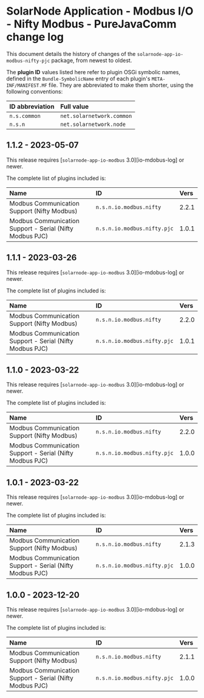 # SolarNode Application - Modbus I/O - Nifty Modbus - PureJavaComm change log

This document details the history of changes of the `solarnode-app-io-modbus-nifty-pjc` package,
from newest to oldest.

The **plugin ID** values listed here refer to plugin OSGi symbolic names, defined in the
`Bundle-SymbolicName` entry of each plugin's `META-INF/MANIFEST.MF` file. They are abbreviated to
make them shorter, using the following conventions:

| ID abbreviation | Full value                |
|:----------------|:--------------------------|
| `n.s.common`    | `net.solarnetwork.common` |
| `n.s.n`         | `net.solarnetwork.node`   |

## 1.1.2 - 2023-05-07

This release requires [`solarnode-app-io-modbus` 3.0][io-mdobus-log] or newer.

The complete list of plugins included is:

| Name                                                     | ID                          | Vers  |
|:---------------------------------------------------------|:----------------------------|:------|
| Modbus Communication Support (Nifty Modbus)              | `n.s.n.io.modbus.nifty`     | 2.2.1 |
| Modbus Communication Support - Serial (Nifty Modbus PJC) | `n.s.n.io.modbus.nifty.pjc` | 1.0.1 |

## 1.1.1 - 2023-03-26

This release requires [`solarnode-app-io-modbus` 3.0][io-mdobus-log] or newer.

The complete list of plugins included is:

| Name                                                     | ID                          | Vers  |
|:---------------------------------------------------------|:----------------------------|:------|
| Modbus Communication Support (Nifty Modbus)              | `n.s.n.io.modbus.nifty`     | 2.2.0 |
| Modbus Communication Support - Serial (Nifty Modbus PJC) | `n.s.n.io.modbus.nifty.pjc` | 1.0.1 |

## 1.1.0 - 2023-03-22

This release requires [`solarnode-app-io-modbus` 3.0][io-mdobus-log] or newer.

The complete list of plugins included is:

| Name                                                     | ID                          | Vers  |
|:---------------------------------------------------------|:----------------------------|:------|
| Modbus Communication Support (Nifty Modbus)              | `n.s.n.io.modbus.nifty`     | 2.2.0 |
| Modbus Communication Support - Serial (Nifty Modbus PJC) | `n.s.n.io.modbus.nifty.pjc` | 1.0.0 |

## 1.0.1 - 2023-03-22

This release requires [`solarnode-app-io-modbus` 3.0][io-mdobus-log] or newer.

The complete list of plugins included is:

| Name                                                     | ID                          | Vers  |
|:---------------------------------------------------------|:----------------------------|:------|
| Modbus Communication Support (Nifty Modbus)              | `n.s.n.io.modbus.nifty`     | 2.1.3 |
| Modbus Communication Support - Serial (Nifty Modbus PJC) | `n.s.n.io.modbus.nifty.pjc` | 1.0.0 |

## 1.0.0 - 2023-12-20

This release requires [`solarnode-app-io-modbus` 3.0][io-mdobus-log] or newer.

The complete list of plugins included is:

| Name                                                     | ID                          | Vers  |
|:---------------------------------------------------------|:----------------------------|:------|
| Modbus Communication Support (Nifty Modbus)              | `n.s.n.io.modbus.nifty`     | 2.1.1 |
| Modbus Communication Support - Serial (Nifty Modbus PJC) | `n.s.n.io.modbus.nifty.pjc` | 1.0.0 |

[io-modbus-log]: ../../solarnode-app-io-modbus/debian/CHANGELOG.md
